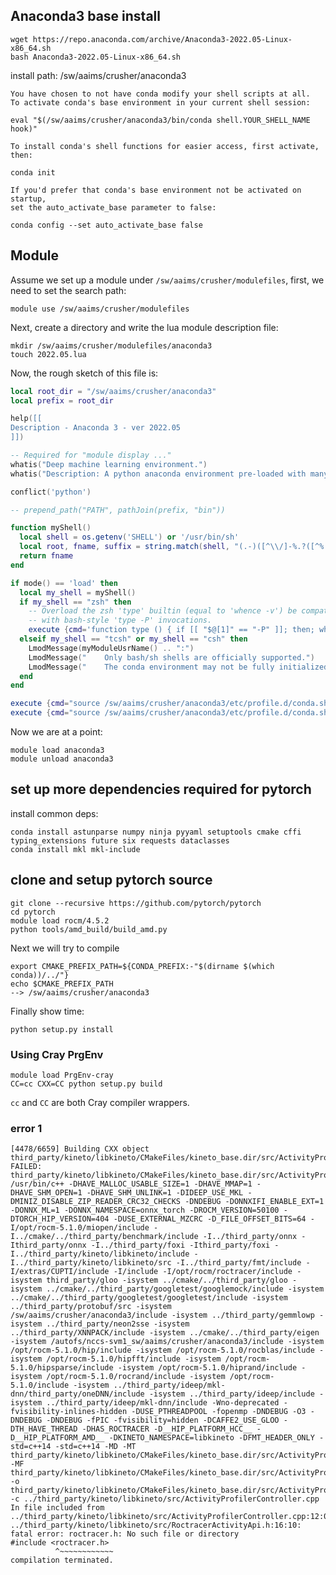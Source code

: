 


## Anaconda3 base install

```
wget https://repo.anaconda.com/archive/Anaconda3-2022.05-Linux-x86_64.sh
bash Anaconda3-2022.05-Linux-x86_64.sh
```

install path: /sw/aaims/crusher/anaconda3


    You have chosen to not have conda modify your shell scripts at all.
    To activate conda's base environment in your current shell session:

    eval "$(/sw/aaims/crusher/anaconda3/bin/conda shell.YOUR_SHELL_NAME hook)"

    To install conda's shell functions for easier access, first activate, then:

    conda init

    If you'd prefer that conda's base environment not be activated on startup,
    set the auto_activate_base parameter to false:

    conda config --set auto_activate_base false



## Module

Assume we set up a module under `/sw/aaims/crusher/modulefiles`, first, we need to set the search path:

    module use /sw/aaims/crusher/modulefiles

Next, create a directory and write the lua module description file:

    mkdir /sw/aaims/crusher/modulefiles/anaconda3
    touch 2022.05.lua 

Now, the rough sketch of this file is:

```lua
local root_dir = "/sw/aaims/crusher/anaconda3"
local prefix = root_dir

help([[
Description - Anaconda 3 - ver 2022.05
]])

-- Required for "module display ..."
whatis("Deep machine learning environment.")
whatis("Description: A python anaconda environment pre-loaded with many popular machine learning frameworks")

conflict('python')

-- prepend_path("PATH", pathJoin(prefix, "bin"))

function myShell()
  local shell = os.getenv('SHELL') or '/usr/bin/sh'
  local root, fname, suffix = string.match(shell, "(.-)([^\\/]-%.?([^%.\\/]*))$")
  return fname
end

if mode() == 'load' then
  local my_shell = myShell()
  if my_shell == "zsh" then
    -- Overload the zsh 'type' builtin (equal to 'whence -v') be compatible
    -- with bash-style 'type -P' invocations.
    execute {cmd='function type () { if [[ "$@[1]" == "-P" ]]; then; whence -p "${@:2}"; else; whence -v "$@"; fi }', modeA={'load'}}
  elseif my_shell == "tcsh" or my_shell == "csh" then
    LmodMessage(myModuleUsrName() .. ":")
    LmodMessage("    Only bash/sh shells are officially supported.")
    LmodMessage("    The conda environment may not be fully initialized.")
  end
end

execute {cmd="source /sw/aaims/crusher/anaconda3/etc/profile.d/conda.sh && conda activate",modeA={"load"}}
execute {cmd="source /sw/aaims/crusher/anaconda3/etc/profile.d/conda.sh && conda deactivate",modeA={"unload"}}
```

Now we are at a point:

    module load anaconda3
    module unload anaconda3

## set up more dependencies required for pytorch

install common deps:

```
conda install astunparse numpy ninja pyyaml setuptools cmake cffi typing_extensions future six requests dataclasses
conda install mkl mkl-include

```

## clone and setup pytorch source

```
git clone --recursive https://github.com/pytorch/pytorch
cd pytorch
module load rocm/4.5.2
python tools/amd_build/build_amd.py
```

Next we will try to compile

```
export CMAKE_PREFIX_PATH=${CONDA_PREFIX:-"$(dirname $(which conda))/../"}
echo $CMAKE_PREFIX_PATH
--> /sw/aaims/crusher/anaconda3
```

Finally show time:
```
python setup.py install
```

### Using Cray PrgEnv
```
module load PrgEnv-cray
CC=cc CXX=CC python setup.py build
```

`cc` and `CC` are both Cray compiler wrappers.


### error 1
```
[4478/6659] Building CXX object third_party/kineto/libkineto/CMakeFiles/kineto_base.dir/src/ActivityProfilerController.cpp.o
FAILED: third_party/kineto/libkineto/CMakeFiles/kineto_base.dir/src/ActivityProfilerController.cpp.o
/usr/bin/c++ -DHAVE_MALLOC_USABLE_SIZE=1 -DHAVE_MMAP=1 -DHAVE_SHM_OPEN=1 -DHAVE_SHM_UNLINK=1 -DIDEEP_USE_MKL -DMINIZ_DISABLE_ZIP_READER_CRC32_CHECKS -DNDEBUG -DONNXIFI_ENABLE_EXT=1 -DONNX_ML=1 -DONNX_NAMESPACE=onnx_torch -DROCM_VERSION=50100 -DTORCH_HIP_VERSION=404 -DUSE_EXTERNAL_MZCRC -D_FILE_OFFSET_BITS=64 -I/opt/rocm-5.1.0/miopen/include -I../cmake/../third_party/benchmark/include -I../third_party/onnx -Ithird_party/onnx -I../third_party/foxi -Ithird_party/foxi -I../third_party/kineto/libkineto/include -I../third_party/kineto/libkineto/src -I../third_party/fmt/include -I/extras/CUPTI/include -I/include -I/opt/rocm/roctracer/include -isystem third_party/gloo -isystem ../cmake/../third_party/gloo -isystem ../cmake/../third_party/googletest/googlemock/include -isystem ../cmake/../third_party/googletest/googletest/include -isystem ../third_party/protobuf/src -isystem /sw/aaims/crusher/anaconda3/include -isystem ../third_party/gemmlowp -isystem ../third_party/neon2sse -isystem ../third_party/XNNPACK/include -isystem ../cmake/../third_party/eigen -isystem /autofs/nccs-svm1_sw/aaims/crusher/anaconda3/include -isystem /opt/rocm-5.1.0/hip/include -isystem /opt/rocm-5.1.0/rocblas/include -isystem /opt/rocm-5.1.0/hipfft/include -isystem /opt/rocm-5.1.0/hipsparse/include -isystem /opt/rocm-5.1.0/hiprand/include -isystem /opt/rocm-5.1.0/rocrand/include -isystem /opt/rocm-5.1.0/include -isystem ../third_party/ideep/mkl-dnn/third_party/oneDNN/include -isystem ../third_party/ideep/include -isystem ../third_party/ideep/mkl-dnn/include -Wno-deprecated -fvisibility-inlines-hidden -DUSE_PTHREADPOOL -fopenmp -DNDEBUG -O3 -DNDEBUG -DNDEBUG -fPIC -fvisibility=hidden -DCAFFE2_USE_GLOO -DTH_HAVE_THREAD -DHAS_ROCTRACER -D__HIP_PLATFORM_HCC__ -D__HIP_PLATFORM_AMD__ -DKINETO_NAMESPACE=libkineto -DFMT_HEADER_ONLY -std=c++14 -std=c++14 -MD -MT third_party/kineto/libkineto/CMakeFiles/kineto_base.dir/src/ActivityProfilerController.cpp.o -MF third_party/kineto/libkineto/CMakeFiles/kineto_base.dir/src/ActivityProfilerController.cpp.o.d -o third_party/kineto/libkineto/CMakeFiles/kineto_base.dir/src/ActivityProfilerController.cpp.o -c ../third_party/kineto/libkineto/src/ActivityProfilerController.cpp
In file included from ../third_party/kineto/libkineto/src/ActivityProfilerController.cpp:12:0:
../third_party/kineto/libkineto/src/RoctracerActivityApi.h:16:10: fatal error: roctracer.h: No such file or directory
#include <roctracer.h>
          ^~~~~~~~~~~~~
compilation terminated.
```
